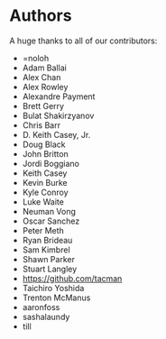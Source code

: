 Authors
=======

A huge thanks to all of our contributors:


- =noloh 
- Adam Ballai 
- Alex Chan
- Alex Rowley
- Alexandre Payment
- Brett Gerry
- Bulat Shakirzyanov 
- Chris Barr 
- D. Keith Casey, Jr. 
- Doug Black 
- John Britton 
- Jordi Boggiano 
- Keith Casey 
- Kevin Burke 
- Kyle Conroy 
- Luke Waite 
- Neuman Vong 
- Oscar Sanchez
- Peter Meth 
- Ryan Brideau 
- Sam Kimbrel 
- Shawn Parker 
- Stuart Langley 
- https://github.com/tacman
- Taichiro Yoshida 
- Trenton McManus 
- aaronfoss 
- sashalaundy 
- till 
